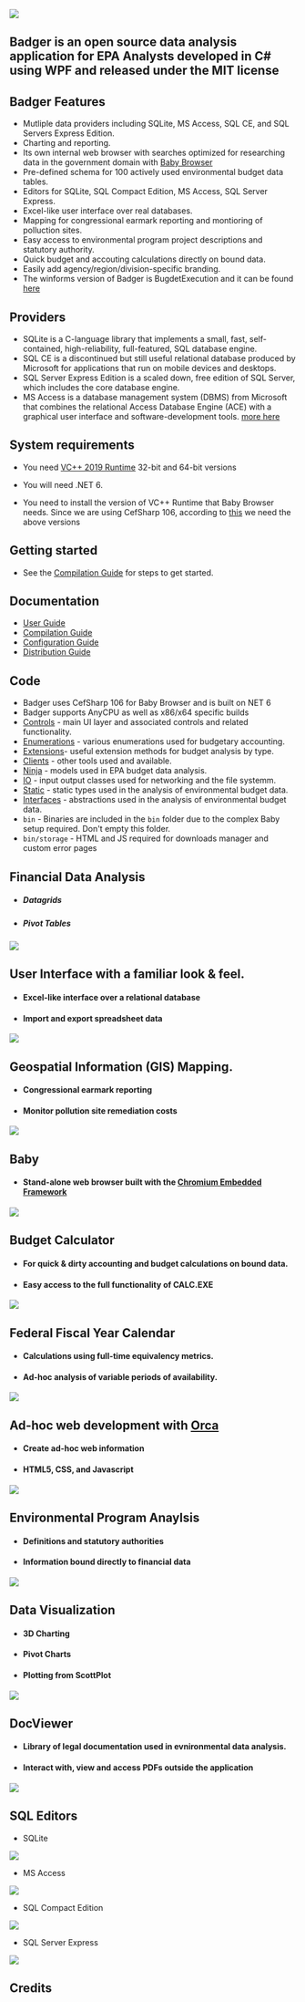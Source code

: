﻿![](https://github.com/KarmaScripter/Badger/blob/main/Resources/Images/GitHubImages/Badger.png)

## Badger is an open source data analysis application for EPA Analysts developed in C# using WPF and released under the MIT license
####

## Badger Features

- Mutliple data providers including SQLite, MS Access, SQL CE, and SQL Servers Express Edition.
- Charting and reporting.
- Its own internal web browser with searches optimized for researching data in the government domain with [Baby Browser](https://github.com/KarmaScripter/Baby/blob/main/README.md)
- Pre-defined schema for 100 actively used environmental budget data tables.
- Editors for SQLite, SQL Compact Edition, MS Access, SQL Server Express.
- Excel-like user interface over real databases.
- Mapping for congressional earmark reporting and montioring of polluction sites.
- Easy access to environmental program project descriptions and statutory authority.
- Quick budget and accouting calculations directly on bound data.
- Easily add agency/region/division-specific branding.
- The winforms version of Badger is BugdetExecution and it can be found [here](https://github.com/KarmaScripter/BudgetExecution/tree/main?tab=readme-ov-file) 

## Providers

- SQLite is a C-language library that implements a small, fast, self-contained, high-reliability, full-featured, SQL database engine. 
- SQL CE is a discontinued but still useful relational database produced by Microsoft for applications that run on mobile devices and desktops. 
- SQL Server Express Edition is a scaled down, free edition of SQL Server, which includes the core database engine.
- MS Access is a database management system (DBMS) from Microsoft that combines the relational Access Database Engine (ACE) with a graphical user interface and software-development tools. [more here](https://www.microsoft.com/en-us/microsoft-365/access)


## System requirements

- You need [VC++ 2019 Runtime](https://aka.ms/vs/17/release/vc_redist.x64.exe) 32-bit and 64-bit versions

- You will need .NET 6.

- You need to install the version of VC++ Runtime that Baby Browser needs. Since we are using CefSharp 106, according to [this](https://github.com/cefsharp/CefSharp/#release-branches) we need the above versions


## Getting started

- See the [Compilation Guide](Resources/Github/Compilation.md) for steps to get started.


## Documentation

- [User Guide](Resources/Github/Users.md)
- [Compilation Guide](Resources/Github/Compilation.md)
- [Configuration Guide](Resources/Github/Configuration.md)
- [Distribution Guide](Resources/Github/Distribution.md)


## Code

- Badger uses CefSharp 106 for Baby Browser and is built on NET 6
- Badger supports AnyCPU as well as x86/x64 specific builds
- [Controls](https://github.com/KarmaScripter/Badger/tree/main/Controls) - main UI layer and associated controls and related functionality.
- [Enumerations](https://github.com/KarmaScripter/Badger/tree/main/Enumerations) - various enumerations used for budgetary accounting.
- [Extensions](https://github.com/KarmaScripter/Badger/tree/main/Extensions)- useful extension methods for budget analysis by type.
- [Clients](https://github.com/KarmaScripter/Badger/tree/main/Clients) - other tools used and available.
- [Ninja](https://github.com/KarmaScripter/Badger/tree/main/Ninja) - models used in EPA budget data analysis.
- [IO](https://github.com/KarmaScripter/Badger/tree/main/IO) - input output classes used for networking and the file systemm.
- [Static](https://github.com/KarmaScripter/Badger/tree/main/Static) - static types used in the analysis of environmental budget data.
- [Interfaces](https://github.com/KarmaScripter/Badger/tree/Interfaces) - abstractions used in the analysis of environmental budget data.
- `bin` - Binaries are included in the `bin` folder due to the complex Baby setup required. Don't empty this folder.
- `bin/storage` - HTML and JS required for downloads manager and custom error pages

## Financial Data Analysis
- ##### Datagrids
- ##### Pivot Tables
![](https://github.com/KarmaScripter/BudgetExecution/blob/main/Resources/Assets/GitHubImages/Datagrid.gif)

## User Interface with a familiar look & feel.
- #### Excel-like interface over a relational database
- #### Import and export spreadsheet data
![](https://github.com/KarmaScripter/BudgetExecution/blob/main/Resources/Assets/GitHubImages/ExcelUserInterface.gif)

## Geospatial Information (GIS) Mapping.
- #### Congressional earmark reporting
- #### Monitor pollution site remediation costs
![](https://github.com/KarmaScripter/BudgetExecution/blob/main/Resources/Assets/GitHubImages/Map.gif)

## Baby
- #### Stand-alone web browser built with the [Chromium Embedded Framework](https://en.wikipedia.org/wiki/Chromium_Embedded_Framework)
![](https://github.com/KarmaScripter/Baby/blob/main/Properties/Images/Overview.gif)

## Budget Calculator 
- #### For quick & dirty accounting and budget calculations on bound data.
- #### Easy access to the full functionality of CALC.EXE

![](https://github.com/KarmaScripter/BudgetExecution/blob/main/Resources/Assets/GitHubImages/Calculator.gif)

## Federal Fiscal Year Calendar
- #### Calculations using full-time equivalency metrics.
- #### Ad-hoc analysis of variable periods of availability.
![](https://github.com/KarmaScripter/BudgetExecution/blob/main/Resources/Assets/GitHubImages/FiscalYear.gif)

## Ad-hoc web development with  [Orca](https://github.com/KarmaScripter/Orca)
- #### Create ad-hoc web information
- #### HTML5, CSS, and Javascript
  
![](https://github.com/KarmaScripter/Orca/blob/main/etc/github/Overview.gif)
   
## Environmental Program Anaylsis
- #### Definitions and statutory authorities
- #### Information bound directly to financial data

![](https://github.com/KarmaScripter/BudgetExecution/blob/main/Resources/Assets/GitHubImages/EnvironmentalPrograms.gif)

## Data Visualization
- #### 3D Charting
- #### Pivot Charts
- #### Plotting from ScottPlot
  
![](https://github.com/KarmaScripter/BudgetExecution/blob/main/Resources/Assets/GitHubImages/Charts.gif)


## DocViewer
- #### Library of legal documentation used in evnironmental data analysis.
- #### Interact with, view and access PDFs outside the application
![](https://github.com/KarmaScripter/BudgetExecution/blob/main/Resources/Assets/GitHubImages/Guidance.gif)



## SQL Editors

- SQLite

![](https://github.com/KarmaScripter/BudgetExecution/blob/main/Resources/Assets/GitHubImages/SQLite.gif)

- MS Access

![](https://github.com/KarmaScripter/BudgetExecution/blob/main/Resources/Assets/GitHubImages/Access.gif)

- SQL Compact Edition

![](https://github.com/KarmaScripter/BudgetExecution/blob/main/Resources/Assets/GitHubImages/SqlCe.gif)

- SQL Server Express

![](https://github.com/KarmaScripter/BudgetExecution/blob/main/Resources/Assets/GitHubImages/SqlServer.gif)



## Credits

